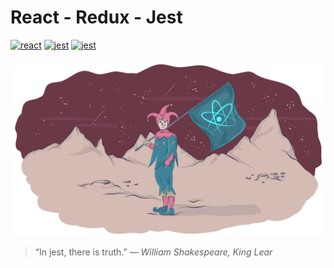 # React - Redux - Jest

[![react](https://img.shields.io/badge/react-redux-blue.svg?style=flat-square)]()
[![jest](https://img.shields.io/badge/jest-mock-red.svg?style=flat-square)]()
[![jest](https://img.shields.io/badge/js--dom-tests-green.svg?style=flat-square)]()

![active-tab-width in action](https://raw.githubusercontent.com/nudelx/jestSandBox/master/react_jest.png)

> “In jest, there is truth.”  ― _William Shakespeare, King Lear_
